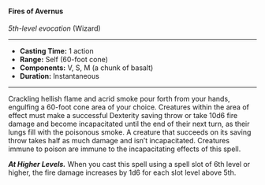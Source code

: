 #### Fires of Avernus
*5th-level evocation* (Wizard)
___
- **Casting Time:** 1 action
- **Range:** Self (60-foot cone)
- **Components:** V, S, M (a chunk of basalt)
- **Duration:** Instantaneous
---
Crackling hellish flame and acrid smoke pour forth from your hands, engulfing a 60-foot cone area of your choice. Creatures within the area of effect must make a successful Dexterity saving throw or take 10d6 fire damage and become incapacitated until the end of their next turn, as their lungs fill with the poisonous smoke. A creature that succeeds on its saving throw takes half as much damage and isn’t incapacitated. Creatures immune to poison are immune to the incapacitating effects of this spell.

***At Higher Levels.*** When you cast this spell using a spell slot of 6th level or higher, the fire damage increases by 1d6 for each slot level above 5th.